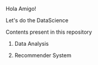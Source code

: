 Hola Amigo!

Let's do the DataScience 

Contents present in this repository 

1. Data Analysis

2. Recommender System


